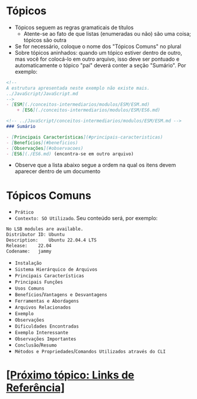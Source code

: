 # Tópicos

- Tópicos seguem as regras gramaticais de títulos
    + Atente-se ao fato de que listas (enumeradas ou não) são uma coisa; tópicos são outra
- Se for necessário, coloque o nome dos "Tópicos Comuns" no plural
- Sobre tópicos aninhados: quando um tópico estiver dentro de outro, mas você for colocá-lo em outro arquivo, isso deve ser pontuado e automaticamente o tópico "pai" deverá conter a seção "Sumário". Por exemplo:

```Markdown
<!--
A estrutura apresentada neste exemplo não existe mais.
../JavaScript/JavaScript.md
-->
- [ESM](./conceitos-intermediarios/modulos/ESM/ESM.md)
    + [ES6](./conceitos-intermediarios/modulos/ESM/ES6.md)

<!-- ../JavaScript/conceitos-intermediarios/modulos/ESM/ESM.md -->
### Sumário

- [Principais Características](#principais-caracteristicas)
- [Benefícios](#beneficios)
- [Observações](#observacoes)
- [ES6](./ES6.md) (encontra-se em outro arquivo)
```

- Observe que a lista abaixo segue a ordem na qual os itens devem aparecer dentro de um documento

# Tópicos Comuns

- `Prático`
- `Contexto: SO Utilizado`. Seu conteúdo será, por exemplo:

```bash
No LSB modules are available.
Distributor ID:	Ubuntu
Description:	Ubuntu 22.04.4 LTS
Release:	22.04
Codename:	jammy
```

- `Instalação`
- `Sistema Hierárquico de Arquivos`
- `Principais Características`
- `Principais Funções`
- `Usos Comuns`
- `Benefícios`/`Vantagens e Desvantagens`
- `Ferramentas e Abordagens`
- `Arquivos Relacionados`
- `Exemplo`
- `Observações`
- `Dificuldades Encontradas`
- `Exemplo Interessante`
- `Observações Importantes`
- `Conclusão`/`Resumo`
- `Métodos e Propriedades`/`Comandos Utilizados através do CLI`

# [[Próximo tópico: Links de Referência]](./links-referencia.md)